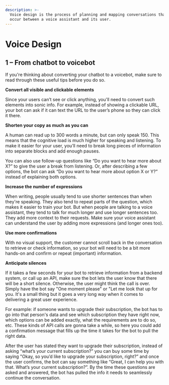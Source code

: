 ```yaml
---
description: >-
  Voice design is the process of planning and mapping conversations that might
  occur between a voice assistant and its user.
---
```


# Voice Design

## **1 –** From chatbot to voicebot

If you're thinking about converting your chatbot to a voicebot, make sure to read through these useful tips before you do so.

**Convert all visible and clickable elements**

Since your users can’t see or click anything, you'll need to convert such elements into sonic info. For example, instead of showing a clickable URL, your bot can ask if it can text the URL to the user’s phone so they can click it there.

**Shorten your copy as much as you can**

A human can read up to 300 words a minute, but can only speak 150. This means that the cognitive load is much higher for speaking and listening. To make it easier for your user, you’ll need to break long pieces of information into separate blocks and add enough pauses. 

You can also use follow-up questions like “Do you want to hear more about X?” to give the user a break from listening. Or, after describing a few options, the bot can ask “Do you want to hear more about option X or Y?” instead of explaining both options.

**Increase the number of expressions**

When writing, people usually tend to use shorter sentences than when they're speaking. They also tend to repeat parts of the question, which makes it easier to train your bot. But when people are talking to a voice assistant, they tend to talk for much longer and use longer sentences too. They add more context to their requests. Make sure your voice assistant can understand the user by adding more expressions \(and longer ones too\).

**Use more confirmations**

With no visual support, the customer cannot scroll back in the conversation to retrieve or check information, so your bot will need to be a bit more hands-on and confirm or repeat \(important\) information.

**Anticipate silences**

If it takes a few seconds for your bot to retrieve information from a backend system, or call up an API, make sure the bot lets the user know that there will be a short silence. Otherwise, the user might think the call is over. Simply have the bot say "One moment please" or "Let me look that up for you. It's a small thing but it goes a very long way when it comes to delivering a great user experience.

For example: if someone wants to upgrade their subscription, the bot has to go into that person's data and see which subscription they have right now, which options can be added exactly, what the requirements are to do so, etc. These kinds of API calls are gonna take a while, so here you could add a confirmation message that fills up the time it takes for the bot to pull the right data.

After the user has stated they want to upgrade their subscription, instead of asking “what’s your current subscription?” you can buy some time by saying "Okay, so you’d like to upgrade your subscription, right?” and once the user confirms, the bot can say something like “Great, I can help you with that. What’s your current subscription?”. By the time these questions are asked and answered, the bot has pulled the info it needs to seamlessly continue the conversation.

